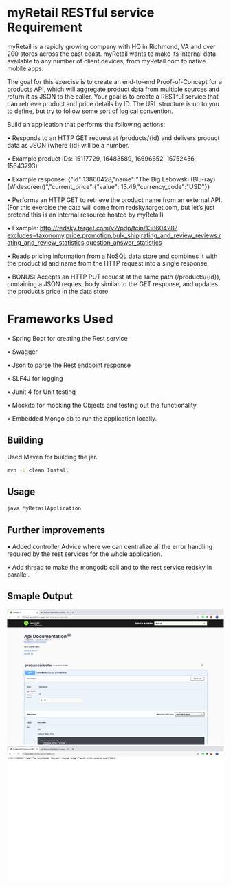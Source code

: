 # myRetail RESTful service Requirement

myRetail is a rapidly growing company with HQ in Richmond, VA and over 200 stores across the east coast. myRetail wants to make its internal data available to any number of client devices, from myRetail.com to native mobile apps. 

The goal for this exercise is to create an end-to-end Proof-of-Concept for a products API, which will aggregate product data from multiple sources and return it as JSON to the caller. 
Your goal is to create a RESTful service that can retrieve product and price details by ID. The URL structure is up to you to define, but try to follow some sort of logical convention.

Build an application that performs the following actions:
 
•	Responds to an HTTP GET request at /products/{id} and delivers product data as JSON (where {id} will be a number.
 
•	Example product IDs: 15117729, 16483589, 16696652, 16752456, 15643793) 

•	Example response: {"id":13860428,"name":"The Big Lebowski (Blu-ray) (Widescreen)","current_price":{"value": 13.49,"currency_code":"USD"}}

•	Performs an HTTP GET to retrieve the product name from an external API. (For this exercise the data will come from redsky.target.com, but let’s just pretend this is an internal resource hosted by myRetail)  

•	Example: http://redsky.target.com/v2/pdp/tcin/13860428?excludes=taxonomy,price,promotion,bulk_ship,rating_and_review_reviews,rating_and_review_statistics,question_answer_statistics

•	Reads pricing information from a NoSQL data store and combines it with the product id and name from the HTTP request into a single response.  

•	BONUS: Accepts an HTTP PUT request at the same path (/products/{id}), containing a JSON request body similar to the GET response, and updates the product’s price in the data store. 


# Frameworks Used

•	Spring Boot for creating the Rest service

•	Swagger

•	Json to parse the Rest endpoint response

•	SLF4J for logging

•	Junit 4 for Unit testing

•	Mockito for mocking the Objects and testing out the functionality.

•	Embedded Mongo db to run the application locally.

## Building

Used Maven for building the jar.

```bash
mvn -U clean Install
```

## Usage

```bash
java MyRetailApplication
```

## Further improvements

•	Added controller Advice where we can centralize all the error handling required by the rest services for the whole application.

•	Add thread to make the mongodb call and to the rest service redsky in parallel.



## Smaple Output
![Alt text](/Picture1.png?raw=true "Swagger Output")
![Alt text](/Picture2.png?raw=true "Sample Output")
